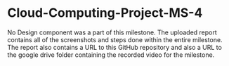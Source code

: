# Cloud-Computing-Project-MS-4

No Design component was a part of this milestone.
The uploaded report contains all of the screenshots and steps done within the entire milestone.
The report also contains a URL to this GitHub repository and also a URL to the google drive folder containing the recorded video for the milestone.
